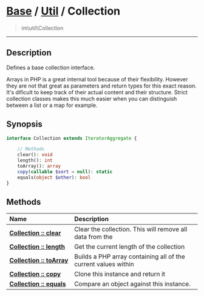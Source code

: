 # [Base](Base.md) / [Util](Util.md) / Collection
 > im\util\Collection
____

## Description
Defines a base collection interface.

Arrays in PHP is a great internal tool because of their flexibility.
However they are not that great as parameters and return types for
this exact reason. It's dificult to keep track of their actual
content and their structure. Strict collection classes makes this
much easier when you can distinguish between a list or a map for example.

## Synopsis
```php
interface Collection extends IteratorAggregate {

    // Methods
    clear(): void
    length(): int
    toArray(): array
    copy(callable $sort = null): static
    equals(object $other): bool
}
```

## Methods
| Name | Description |
| :--- | :---------- |
| [__Collection&nbsp;::&nbsp;clear__](Util-Collection_clear.md) | Clear the collection. This will remove all data from the |
| [__Collection&nbsp;::&nbsp;length__](Util-Collection_length.md) | Get the current length of the collection |
| [__Collection&nbsp;::&nbsp;toArray__](Util-Collection_toArray.md) | Builds a PHP array containing all of the current values within |
| [__Collection&nbsp;::&nbsp;copy__](Util-Collection_copy.md) | Clone this instance and return it |
| [__Collection&nbsp;::&nbsp;equals__](Util-Collection_equals.md) | Compare an object against this instance. |
